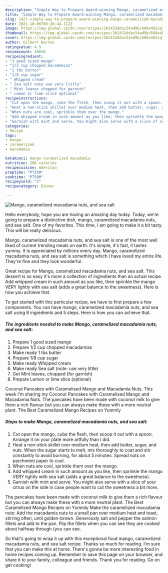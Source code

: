 ```yaml
---
description: "Simple Way to Prepare Award-winning Mango, caramelized macadamia nuts, and sea salt"
title: "Simple Way to Prepare Award-winning Mango, caramelized macadamia nuts, and sea salt"
slug: 1427-simple-way-to-prepare-award-winning-mango-caramelized-macadamia-nuts-and-sea-salt
date: 2021-10-06T08:38:44.112Z
image: https://img-global.cpcdn.com/recipes/2b2432ddac54ad9b/680x482cq70/mango-caramelized-macadamia-nuts-and-sea-salt-recipe-main-photo.jpg
thumbnail: https://img-global.cpcdn.com/recipes/2b2432ddac54ad9b/680x482cq70/mango-caramelized-macadamia-nuts-and-sea-salt-recipe-main-photo.jpg
cover: https://img-global.cpcdn.com/recipes/2b2432ddac54ad9b/680x482cq70/mango-caramelized-macadamia-nuts-and-sea-salt-recipe-main-photo.jpg
author: Gilbert Barton
ratingvalue: 4.5
reviewcount: 48658
recipeingredient:
- "1 good sized mango"
- "1/2 cup chopped macadamias"
- "1 tbs butter"
- "1/8 cup sugar"
- " Whipped cream"
- " Sea salt note use very little"
- " Mint leaves chopped for garnish"
- " Lemon or lime slice optional"
recipeinstructions:
- "Cut open the mango, cube the flesh, then scoop it out with a spoon. Arrange it on your plate more artfully than I did."
- "Heat a non-stick skillet over medium heat, then add butter, sugar, and nuts. When the sugar starts to melt, mix thoroughly to coat and stir constantly to avoid burning, for about 5 minutes. Spread nuts on parchment paper to cool."
- "When nuts are cool, sprinkle them over the mango."
- "Add whipped cream in such amount as you like, then sprinkle the mango VERY lightly with sea salt (adds a great balance to the sweetness)."
- "Garnish with mint and serve. You might also serve with a slice of sour citrus on the side in case people want to cut the sweetness a bit more."
categories:
- Recipe
tags:
- mango
- caramelized
- macadamia

katakunci: mango caramelized macadamia 
nutrition: 206 calories
recipecuisine: American
preptime: "PT35M"
cooktime: "PT59M"
recipeyield: "3"
recipecategory: Dinner

---
```



![Mango, caramelized macadamia nuts, and sea salt](https://img-global.cpcdn.com/recipes/2b2432ddac54ad9b/680x482cq70/mango-caramelized-macadamia-nuts-and-sea-salt-recipe-main-photo.jpg)

Hello everybody, hope you are having an amazing day today. Today, we're going to prepare a distinctive dish, mango, caramelized macadamia nuts, and sea salt. One of my favorites. This time, I am going to make it a bit tasty. This will be really delicious.

Mango, caramelized macadamia nuts, and sea salt is one of the most well liked of current trending meals on earth. It's simple, it's fast, it tastes yummy. It is appreciated by millions every day. Mango, caramelized macadamia nuts, and sea salt is something which I have loved my entire life. They're fine and they look wonderful.

Great recipe for Mango, caramelized macadamia nuts, and sea salt. This dessert is so easy it&#39;s more a collection of ingredients than an actual recipe. Add whipped cream in such amount as you like, then sprinkle the mango VERY lightly with sea salt (adds a great balance to the sweetness). Here is how you achieve that.


To get started with this particular recipe, we have to first prepare a few components. You can have mango, caramelized macadamia nuts, and sea salt using 8 ingredients and 5 steps. Here is how you can achieve that.

<!--inarticleads1-->

##### The ingredients needed to make Mango, caramelized macadamia nuts, and sea salt:

1. Prepare 1 good sized mango
1. Prepare 1/2 cup chopped macadamias
1. Make ready 1 tbs butter
1. Prepare 1/8 cup sugar
1. Make ready  Whipped cream
1. Make ready  Sea salt (note: use very little)
1. Get  Mint leaves, chopped (for garnish)
1. Prepare  Lemon or lime slice (optional)


Coconut Pancakes with Caramelised Mango and Macadamia Nuts. This week I&#39;m sharing my Coconut Pancakes with Caramelised Mango and Macadamia Nuts. The pancakes have been made with coconut milk to give them a rich flavour but you can always make these with a more neutral plant. The Best Caramelized Mango Recipes on Yummly 

<!--inarticleads2-->

##### Steps to make Mango, caramelized macadamia nuts, and sea salt:

1. Cut open the mango, cube the flesh, then scoop it out with a spoon. Arrange it on your plate more artfully than I did.
1. Heat a non-stick skillet over medium heat, then add butter, sugar, and nuts. When the sugar starts to melt, mix thoroughly to coat and stir constantly to avoid burning, for about 5 minutes. Spread nuts on parchment paper to cool.
1. When nuts are cool, sprinkle them over the mango.
1. Add whipped cream in such amount as you like, then sprinkle the mango VERY lightly with sea salt (adds a great balance to the sweetness).
1. Garnish with mint and serve. You might also serve with a slice of sour citrus on the side in case people want to cut the sweetness a bit more.


The pancakes have been made with coconut milk to give them a rich flavour but you can always make these with a more neutral plant. The Best Caramelized Mango Recipes on Yummly Make the caramelized macadamia nuts: Add the macadamia nuts to a small pan over medium heat and toast, stirring often, until golden-brown. Generously salt and pepper the salmon fillets and add to the pan. Flip the fillets when you can see they are cooked about halfway through (you can see. 

So that's going to wrap it up with this exceptional food mango, caramelized macadamia nuts, and sea salt recipe. Thanks so much for reading. I'm sure that you can make this at home. There's gonna be more interesting food in home recipes coming up. Remember to save this page on your browser, and share it to your family, colleague and friends. Thank you for reading. Go on get cooking!
